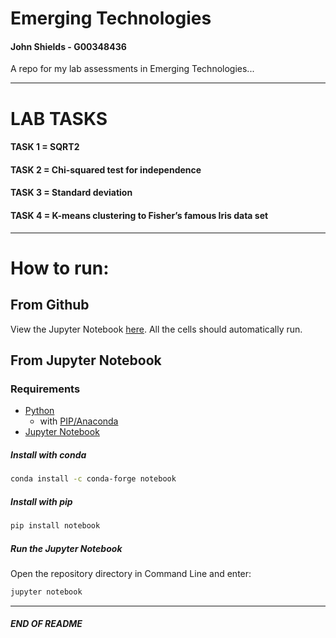 # Emerging Technologies
#### John Shields - G00348436 

A repo for my lab assessments in Emerging Technologies...

***
# LAB TASKS

#### TASK 1 = SQRT2

#### TASK 2 = Chi-squared test for independence

#### TASK 3 = Standard deviation

#### TASK 4 = K-means clustering to Fisher’s famous Iris data set

***
# How to run:
## From Github
View the Jupyter Notebook [here](https://github.com/johnshields/EMT_TASKS/blob/main/Tasks%20Notebook.ipynb). All the cells should automatically run.

## From Jupyter Notebook
### Requirements
* [Python](https://www.python.org/downloads/) 
  - with [PIP/Anaconda](https://docs.anaconda.com/anaconda/install/)
* [Jupyter Notebook](https://jupyter.org/install)

##### Install with conda
```bash
conda install -c conda-forge notebook
```
##### Install with pip
```bash
pip install notebook
```
##### Run the Jupyter Notebook
Open the repository directory in Command Line and enter:
```bash
jupyter notebook
```
***
##### END OF README 
